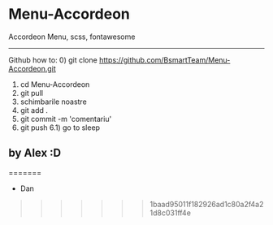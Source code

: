 # Menu-Accordeon
Accordeon Menu, scss, fontawesome

--------------------------------------------------------------

Github how to:
0) git clone https://github.com/BsmartTeam/Menu-Accordeon.git
1) cd Menu-Accordeon
2) git pull
3) schimbarile noastre
4) git add .
5) git commit -m 'comentariu'
6) git push
6.1) go to sleep

by Alex :D
--------------------------------------------------------------

=======
+ Dan
>>>>>>> 1baad95011f182926ad1c80a2f4a21d8c031ff4e